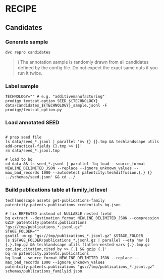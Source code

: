 # RECIPE

## Candidates

### Generate sample

````shell
dvc repro candidates
````

> :information_source: The annotation sample is randomly drawn from all candidates defined by the config file. Do not expect the exact same outs if you run it twice.

### Label sample

````shell
TECHNOLOGY="" # e.g. "additivemanufacturing"
prodigy textcat.option SEED_${TECHNOLOGY} data/candidates_${TECHNOLOGY}_sample.jsonl -F prodigy/textcat_option.py
````

### Load annotated SEED

```shell

# prep seed file
ls data/seed_*.jsonl | parallel 'mv {} {}.tmp && techlandscape utils add-practical-fields {}.tmp >> {}'
rm data/seed_*.jsonl.tmp

# load to bq
cd data && ls seed_*.jsonl | parallel 'bq load --source_format NEWLINE_DELIMITED_JSON --replace --ignore_unknown_values --max_bad_records 1000 --autodetect patentcity:techdiffusion.{.} {} ../schemas/seed.json' && cd ../
```

### Build publications table at family_id level

```shell
techlandscape assets get-publications-family patentcity.patents.publications credentials_bq.json

# fix REPEATED instead of NULLABLE nested field 
bq extract --destination_format NEWLINE_DELIMITED_JSON --compression GZIP patentcity:patents.publications "gs://tmp/publications_*.jsonl.gz" 
STAGE_FOLDER=""
gsutil -m cp "gs://tmp/publications_*.jsonl.gz" $STAGE_FOLDER
ls $STAGE_FOLDER/publications_*.jsonl.gz | parallel --eta 'mv {} {.}.tmp.gz && techlandscape utils flatten-nested-vars {.}.tmp.gz cpc,ipc,citation,cited_by >> {.} && gzip {.}'
bq rm patentcity.patents.publications
bq load --source_format NEWLINE_DELIMITED_JSON --replace --max_bad_records 1000 --ignore_unknown_values patentcity:patents.publications "gs://tmp/publications_*.jsonl.gz" schemas/publications_familyid.json
```